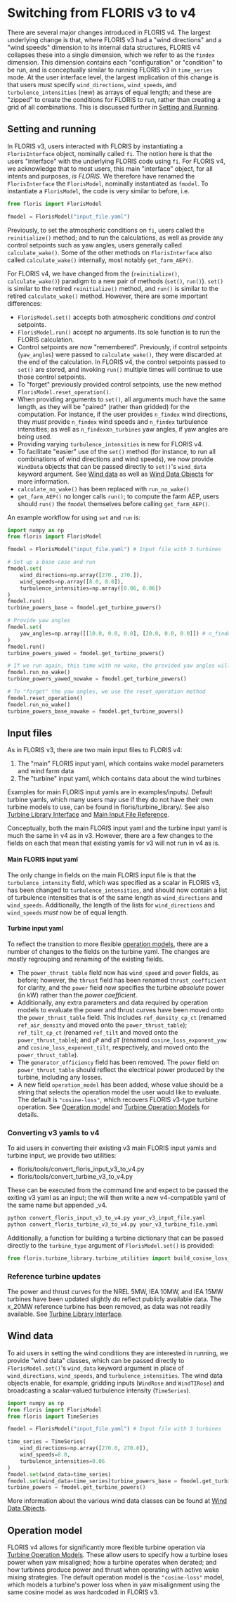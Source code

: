 # Switching from FLORIS v3 to v4

There are several major changes introduced in FLORIS v4. The largest underlying change is that,
where FLORIS v3 had a "wind directions" and a "wind speeds" dimension to its internal data
structures, FLORIS v4 collapses these into a single dimension, which we refer to as the `findex`
dimension. This dimension contains each "configuration" or "condition" to be run, and is
conceptually similar to running FLORIS v3 in `time_series` mode. At the user interface level, the
largest implication of this change is that users must specify `wind_directions`, `wind_speeds`, and
`turbulence_intensities` (new) as arrays of equal length; and these are "zipped" to create the
conditions for FLORIS to run, rather than creating a grid of all combinations. This is discussed
further in [Setting and Running](#setting-and-running).

## Setting and running

In FLORIS v3, users interacted with FLORIS by instantiating a `FlorisInterface` object, nominally
called `fi`. The notion here is that the users "interface" with the underlying FLORIS code using
`fi`. For FLORIS v4, we acknowledge that to most users, this main "interface" object, for all
intents and purposes, _is FLORIS_. We therefore have renamed the `FlorisInterface` the
`FlorisModel`, nominally instantiated as `fmodel`. To instantiate a `FlorisModel`, the code is
very similar to before, i.e.
```python
from floris import FlorisModel

fmodel = FlorisModel("input_file.yaml")
```

Previously, to set the atmospheric conditions on `fi`, users called the `reinitialize()` method;
and to run the calculations, as well as provide any control setpoints such as yaw angles, users
generally called `calculate_wake()`. Some of the other methods on `FlorisInterface` also called
`calculate_wake()` internally, most notably `get_farm_AEP()`.

For FLORIS v4, we have changed from the (`reinitialize()`, `calculate_wake()`) paradigm to a new
pair of methods (`set()`, `run()`). `set()` is similar to the retired `reinitialize()` method, and
`run()` is similar to the retired `calculate_wake()` method. However, there are some important
differences:
- `FlorisModel.set()` accepts both atmospheric conditions _and_ control setpoints.
- `FlorisModel.run()` accept no arguments. Its sole function is to run the FLORIS calculation.
- Control setpoints are now "remembered". Previously, if control setpoints (`yaw_angles`) were
passed to `calculate_wake()`, they were discarded at the end of the calculation. In FLORIS v4, the
control setpoints passed to `set()` are stored, and invoking `run()` multiple times will continue to
use those control setpoints.
- To "forget" previously provided control setpoints, use the new method
`FlorisModel.reset_operation()`.
- When providing arguments to `set()`, all arguments much have the same length, as they will be
"paired" (rather than gridded) for the computation. For instance, if the user provides `n_findex`
wind directions, they _must_ provide `n_findex` wind speeds and `n_findex` turbulence intensities;
as well as `n_findex`x`n_turbines` yaw angles, if yaw angles are being used.
- Providing varying `turbulence_intensities` is new for FLORIS v4.
- To facilitate "easier" use of the `set()` method (for instance, to run all combinations of
wind directions and wind speeds), we now provide `WindData` objects that can be passed directly to
`set()`'s `wind_data` keyword argument. See [Wind data](#wind-data) as well as
[Wind Data Objects](wind_data_user) for more information.
- `calculate_no_wake()` has been replaced with `run_no_wake()`
- `get_farm_AEP()` no longer calls `run()`; to compute the farm AEP, users should `run()` the
`fmodel` themselves before calling `get_farm_AEP()`.

An example workflow for using `set` and `run` is:
```python
import numpy as np
from floris import FlorisModel

fmodel = FlorisModel("input_file.yaml") # Input file with 3 turbines

# Set up a base case and run
fmodel.set(
    wind_directions=np.array([270., 270.]),
    wind_speeds=np.array([8.0, 8.0]),
    turbulence_intensities=np.array([0.06, 0.06])
)
fmodel.run()
turbine_powers_base = fmodel.get_turbine_powers()

# Provide yaw angles
fmodel.set(
    yaw_angles=np.array([[10.0, 0.0, 0.0], [20.0, 0.0, 0.0]]) # n_findex x n_turbines
)
fmodel.run()
turbine_powers_yawed = fmodel.get_turbine_powers()

# If we run again, this time with no wake, the provided yaw angles will still be used
fmodel.run_no_wake()
turbine_powers_yawed_nowake = fmodel.get_turbine_powers()

# To "forget" the yaw angles, we use the reset_operation method
fmodel.reset_operation()
fmodel.run_no_wake()
turbine_powers_base_nowake = fmodel.get_turbine_powers()
```

## Input files
As in FLORIS v3, there are two main input files to FLORIS v4:
1. The "main" FLORIS input yaml, which contains wake model parameters and wind farm data
2. The "turbine" input yaml, which contains data about the wind turbines

Examples for main FLORIS input yamls are in examples/inputs/. Default turbine yamls, which many
users
may use if they do not have their own turbine models to use, can be found in
floris/turbine_library/.
See also [Turbine Library Interface](input_reference_turbine) and
[Main Input File Reference](input_reference_main).

Conceptually, both the main FLORIS input yaml and the turbine input yaml is much the same in v4 as
in v3. However, there are a few changes to the fields on each that mean that existing yamls for v3
will not run in v4 as is.

#### Main FLORIS input yaml
The only change in fields on the main FLORIS input file is that the `turbulence_intensity` field,
which was specified as a scalar in FLORIS v3, has been changed to `turbulence_intensities`, and
should now contain a list of turbulence intensities that is of the same length as `wind_directions`
and `wind_speeds`. Additionally, the length of the lists for `wind_directions` and `wind_speeds`
_must_ now be of equal length.

#### Turbine input yaml
To reflect the transition to more flexible [operation models](#operation-model), there are a
number of changes to the fields on the turbine yaml. The changes are mostly regrouping and
renaming of the existing fields.
- The `power_thrust_table` field now has `wind_speed` and `power` fields, as before; however,
the `thrust` field has been renamed `thrust_coefficient` for clarity, and the `power` field now
specifies the turbine _absolute_ power (in kW) rather than the _power coefficient_.
- Additionally, any extra parameters and data required by operation models to evaluate the power
and thrust curves have been moved onto the `power_thrust_table` field. This includes
`ref_density_cp_ct` (renamed `ref_air_density` and moved onto the `power_thrust_table`);
`ref_tilt_cp_ct` (renamed `ref_tilt` and moved onto the `power_thrust_table`); and `pP` and `pT`
(renamed `cosine_loss_exponent_yaw` and `cosine_loss_exponent_tilt`, respectively, and moved onto
the `power_thrust_table`).
- The `generator_efficiency` field has been removed. The `power` field on `power_thrust_table`
should reflect the electrical power produced by the turbine, including any losses.
- A new field `operation_model` has been added, whose value should be a string that selects the
operation model the user would like to evaluate. The default is `"cosine-loss"`,
which recovers FLORIS v3-type turbine operation. See [Operation model](#operation-model) and
[Turbine Operation Models](operation_models_user) for details.

### Converting v3 yamls to v4
To aid users in converting their existing v3 main FLORIS input yamls and turbine input, we provide
two utilities:
- floris/tools/convert_floris_input_v3_to_v4.py
- floris/tools/convert_turbine_v3_to_v4.py

These can be executed from the command line and expect to be passed the exiting v3 yaml as an input;
the will then write a new v4-compatible yaml of the same name but appended _v4.
```bash
python convert_floris_input_v3_to_v4.py your_v3_input_file.yaml
python convert_floris_turbine_v3_to_v4.py your_v3_turbine_file.yaml
```

Additionally, a function for building a turbine dictionary that can be passed directly to the
`turbine_type` argument of `FlorisModel.set()` is provided:
```python
from floris.turbine_library.turbine_utilities import build_cosine_loss_turbine_dict
```

### Reference turbine updates
The power and thrust curves for the NREL 5MW, IEA 10MW, and IEA 15MW turbines have been updated
slightly do reflect publicly available data. The x_20MW reference turbine has been removed, as data
was not readily available. See [Turbine Library Interface](turbine_interaction).

## Wind data
To aid users in setting the wind conditions they are interested in running, we provide "wind data"
classes, which can be passed directly to `FlorisModel.set()`'s `wind_data` keyword argument in place
of `wind_directions`, `wind_speeds`, and `turbulence_intensities`. The wind data objects enable,
for example, gridding inputs (`WindRose` and `WindTIRose`) and broadcasting a scalar-valued
turbulence intensity (`TimeSeries`).
```python
import numpy as np
from floris import FlorisModel
from floris import TimeSeries

fmodel = FlorisModel("input_file.yaml") # Input file with 3 turbines

time_series = TimeSeries(
    wind_directions=np.array([270.0, 270.0]),
    wind_speeds=8.0,
    turbulence_intensities=0.06
)
fmodel.set(wind_data=time_series)
fmodel.set(wind_data=time_series)turbine_powers_base = fmodel.get_turbine_powers()
turbine_powers = fmodel.get_turbine_powers()
```

More information about the various wind data classes can be found at
[Wind Data Objects](wind_data_user).

## Operation model
FLORIS v4 allows for significantly more flexible turbine operation via
[Turbine Operation Models](operation_models_user). These allow users to specify how a turbine loses
power when yaw misaligned; how a turbine operates when derated; and how turbines produce power
and thrust when operating with active wake mixing strategies. The default operation model is the
`"cosine-loss"` model, which models a turbine's power loss when in yaw misalignment using the same
cosine model as was hardcoded in FLORIS v3.
